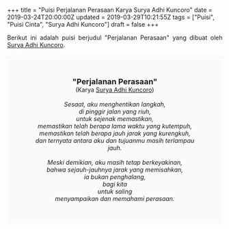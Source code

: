 +++
title = "Puisi Perjalanan Perasaan Karya Surya Adhi Kuncoro"
date = 2019-03-24T20:00:00Z
updated = 2019-03-29T10:21:55Z
tags = ["Puisi", "Puisi Cinta", "Surya Adhi Kuncoro"]
draft = false
+++

<div dir="ltr" style="text-align: left;" trbidi="on"><div dir="ltr" style="text-align: left;" trbidi="on"><div style="text-align: justify;">Berikut ini adalah puisi berjudul "Perjalanan Perasaan" yang dibuat oleh <a href="https://suryapersonal.blogspot.com/" target="_blank">Surya Adhi Kuncoro</a>. </div><br /><div style="background: #FAFAFA; font-size: 14px; height: auto; margin: 0 auto; padding: 50px; text-align: center; width: auto;"><span style="font-size: 18px;"><b>"Perjalanan Perasaan"</b></span><br />(Karya <a href="https://www.sekata.web.id/tags/surya-adhi-kuncoro" target="_blank">Surya Adhi Kuncoro</a>) <br /><br /><i>Sesaat, aku menghentikan langkah,<br />di pinggir jalan yang riuh,<br />untuk sejenak memastikan,<br />memastikan telah berapa lama waktu yang kutempuh,<br />memastikan telah berapa jauh jarak yang kurengkuh,<br />dan ternyata antara aku dan tujuanmu masih terlampau jauh.<br /><br />Meski demikian, aku masih tetap berkeyakinan,<br />bahwa sejauh-jauhnya jarak yang memisahkan,<br />ia bukan penghalang,<br />bagi kita<br />untuk saling<br />menyampaikan dan memahami perasaan.</i> </div></div></div>
